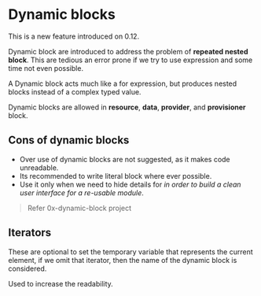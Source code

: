 # Dynamic blocks

This is a new feature introduced on 0.12.

Dynamic block are introduced to address the problem of **repeated nested block**. This are tedious an error prone if we try to use expression and some time not even possible.

A Dynamic block acts much like a for expression, but produces nested blocks instead of a complex typed value.

Dynamic blocks are allowed in **resource**, **data**, **provider**, and **provisioner** block.

## Cons of dynamic blocks

- Over use of dynamic blocks are not suggested, as it makes code unreadable.
- Its recommended to write literal block where ever possible.
- Use it only when we need to hide details for *in order to build a clean user interface for a re-usable module*.

> Refer 0x-dynamic-block project

## Iterators

These are optional to set the temporary variable that represents the current element, if we omit that iterator, then the name of the dynamic block is considered.

Used to increase the readability.

